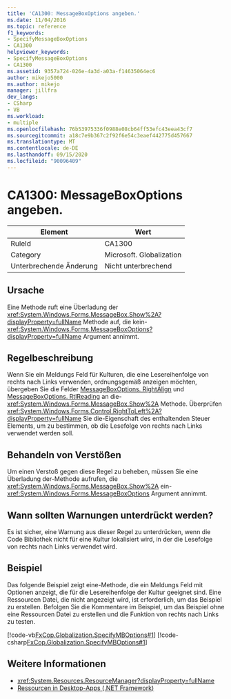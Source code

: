 ```yaml
---
title: 'CA1300: MessageBoxOptions angeben.'
ms.date: 11/04/2016
ms.topic: reference
f1_keywords:
- SpecifyMessageBoxOptions
- CA1300
helpviewer_keywords:
- SpecifyMessageBoxOptions
- CA1300
ms.assetid: 9357a724-026e-4a3d-a03a-f14635064ec6
author: mikejo5000
ms.author: mikejo
manager: jillfra
dev_langs:
- CSharp
- VB
ms.workload:
- multiple
ms.openlocfilehash: 76b53975336f0988e08cb64ff53efc43eea43cf7
ms.sourcegitcommit: a18c7e9b367c2f92f6e54c3eaef442775d457667
ms.translationtype: MT
ms.contentlocale: de-DE
ms.lasthandoff: 09/15/2020
ms.locfileid: "90096409"
---
```

# <a name="ca1300-specify-messageboxoptions"></a>CA1300: MessageBoxOptions angeben.

|Element|Wert|
|-|-|
|RuleId|CA1300|
|Category|Microsoft. Globalization|
|Unterbrechende Änderung|Nicht unterbrechend|

## <a name="cause"></a>Ursache

Eine Methode ruft eine Überladung der <xref:System.Windows.Forms.MessageBox.Show%2A?displayProperty=fullName> Methode auf, die kein- <xref:System.Windows.Forms.MessageBoxOptions?displayProperty=fullName> Argument annimmt.

## <a name="rule-description"></a>Regelbeschreibung

Wenn Sie ein Meldungs Feld für Kulturen, die eine Lesereihenfolge von rechts nach Links verwenden, ordnungsgemäß anzeigen möchten, übergeben Sie die Felder [MessageBoxOptions. RightAlign](<xref:System.Windows.Forms.MessageBoxOptions.RightAlign>) und [MessageBoxOptions. RtlReading](<xref:System.Windows.Forms.MessageBoxOptions.RtlReading>) an die- <xref:System.Windows.Forms.MessageBox.Show%2A> Methode. Überprüfen <xref:System.Windows.Forms.Control.RightToLeft%2A?displayProperty=fullName> Sie die-Eigenschaft des enthaltenden Steuer Elements, um zu bestimmen, ob die Lesefolge von rechts nach Links verwendet werden soll.

## <a name="how-to-fix-violations"></a>Behandeln von Verstößen

Um einen Verstoß gegen diese Regel zu beheben, müssen Sie eine Überladung der-Methode aufrufen, die <xref:System.Windows.Forms.MessageBox.Show%2A> ein- <xref:System.Windows.Forms.MessageBoxOptions> Argument annimmt.

## <a name="when-to-suppress-warnings"></a>Wann sollten Warnungen unterdrückt werden?

Es ist sicher, eine Warnung aus dieser Regel zu unterdrücken, wenn die Code Bibliothek nicht für eine Kultur lokalisiert wird, in der die Lesefolge von rechts nach Links verwendet wird.

## <a name="example"></a>Beispiel

Das folgende Beispiel zeigt eine-Methode, die ein Meldungs Feld mit Optionen anzeigt, die für die Lesereihenfolge der Kultur geeignet sind. Eine Ressourcen Datei, die nicht angezeigt wird, ist erforderlich, um das Beispiel zu erstellen. Befolgen Sie die Kommentare im Beispiel, um das Beispiel ohne eine Ressourcen Datei zu erstellen und die Funktion von rechts nach Links zu testen.

[!code-vb[FxCop.Globalization.SpecifyMBOptions#1](../code-quality/codesnippet/VisualBasic/ca1300-specify-messageboxoptions_1.vb)]
[!code-csharp[FxCop.Globalization.SpecifyMBOptions#1](../code-quality/codesnippet/CSharp/ca1300-specify-messageboxoptions_1.cs)]

## <a name="see-also"></a>Weitere Informationen

- <xref:System.Resources.ResourceManager?displayProperty=fullName>
- [Ressourcen in Desktop-Apps (.NET Framework)](/dotnet/framework/resources/index)

